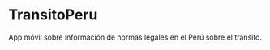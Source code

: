 TransitoPeru
============

App móvil sobre información de normas legales en el Perú sobre el transito.
